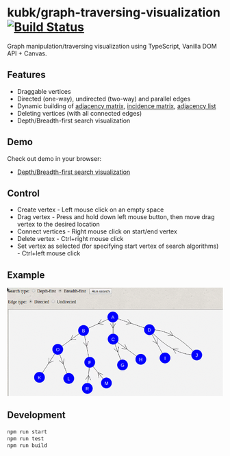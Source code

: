 # kubk/graph-traversing-visualization [![Build Status](https://travis-ci.org/kubk/graph-traversing-visualization.svg?branch=gh-pages)](https://travis-ci.org/kubk/graph-traversing-visualization)

Graph manipulation/traversing visualization using TypeScript, Vanilla DOM API + Canvas.

## Features
- Draggable vertices
- Directed (one-way), undirected (two-way) and parallel edges
- Dynamic building of [adjacency matrix](https://en.wikipedia.org/wiki/Adjacency_matrix), [incidence matrix](https://en.wikipedia.org/wiki/Incidence_matrix), [adjacency list](https://en.wikipedia.org/wiki/Adjacency_list)
- Deleting vertices (with all connected edges)
- Depth/Breadth-first search visualization

## Demo
Check out demo in your browser:
- [Depth/Breadth-first search visualization](https://kubk.github.io/graph-traversing-visualization/dist)

## Control
- Create vertex - Left mouse click on an empty space
- Drag vertex - Press and hold down left mouse button, then move drag vertex to the desired location
- Connect vertices - Right mouse click on start/end vertex
- Delete vertex - Ctrl+right mouse click
- Set vertex as selected (for specifying start vertex of search algorithms) - Ctrl+left mouse click

## Example
![example](https://github.com/kubk/graph-traversing-visualization/blob/gh-pages/out.gif)

## Development
```
npm run start
npm run test
npm run build
```

